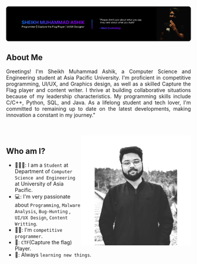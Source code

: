<p align="center">
  <img src="https://github.com/dev-smashik/Github-Profile-Items/blob/main/Github/Cover-PNG.png" alt="Cover">
</p>


<div>
<h2>About Me</h2>
<p align="justify">
Greetings! I'm Sheikh Muhammad Ashik, a Computer Science and Engineering student at Asia Pacific University. I'm proficient in competitive programming, UI/UX, and Graphics design, as well as a skilled Capture the Flag player and content writer. I thrive at building collaborative situations because of my leadership characteristics. My programming skills include C/C++, Python, SQL, and Java. As a lifelong student and tech lover, I'm committed to remaining up to date on the latest developments, making innovation a constant in my journey."
</p>
</div>

<br>
<br>

<img align="right" alt="Image" width="300" src="https://github.com/dev-smashik/Github-Profile-Items/blob/main/Github/320375457_3368164403502281_2643397632662040955_n.jpg">

## Who am I?
- 👨🏻‍🎓: I am a `Student` at Department of `Computer Science and Engineering` at University of Asia Pacific.
- 💻: I'm very passionate about `Programming`, `Malware Analysis`, `Bug-Hunting` , `UI/UX Design`, `Content Writting`.
- 👨‍💻: I'm `competitive programmer`.
- 🚩: `CTF`(Capture the flag) Player.
- 🎯: Always `learning new things`.
  
